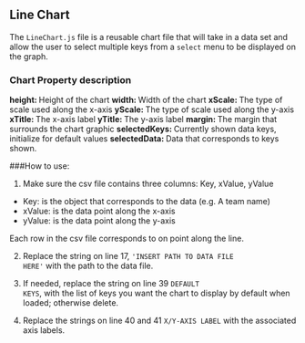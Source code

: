 ## Line Chart

The <code>LineChart.js</code> file is a reusable chart file that will take in a data set and allow the user to select multiple keys from a <code>select</code> menu to be displayed on the graph. 


### Chart Property description

<b>height: </b> Height of the chart
<b>width: </b> Width of the chart
<b>xScale: </b> The type of scale used along the x-axis
<b>yScale: </b> The type of scale used along the y-axis
<b>xTitle: </b> The x-axis label
<b>yTitle: </b> The y-axis label
<b>margin: </b> The margin that surrounds the chart graphic
<b>selectedKeys: </b> Currently shown data keys, initialize for default values
<b>selectedData: </b> Data that corresponds to keys shown.


###How to use:

1) Make sure the csv file contains three columns: Key, xValue, yValue

- Key: is the object that corresponds to the data (e.g. A team name) 
- xValue: is the data point along the x-axis
- yValue: is the data point along the y-axis

Each row in the csv file corresponds to on point along the line.

2) Replace the string on line 17, <code>'INSERT PATH TO DATA FILE HERE'</code> with the path to the data file.

3) If needed, replace the string on line 39 <code>DEFAULT KEYS</code>, with the list of keys you want the chart to display by default when loaded; otherwise delete.

4) Replace the strings on line 40 and 41 <code>X/Y-AXIS LABEL</code> with the associated axis labels.

